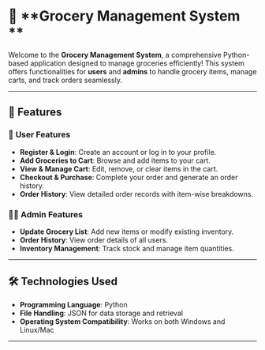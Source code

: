 # 🛒 **Grocery Management System **  

Welcome to the **Grocery Management System**, a comprehensive Python-based application designed to manage groceries efficiently! This system offers functionalities for **users** and **admins** to handle grocery items, manage carts, and track orders seamlessly.  

---

## 🚀 **Features**  

### 👥 **User Features**  
- **Register & Login**: Create an account or log in to your profile.  
- **Add Groceries to Cart**: Browse and add items to your cart.  
- **View & Manage Cart**: Edit, remove, or clear items in the cart.  
- **Checkout & Purchase**: Complete your order and generate an order history.  
- **Order History**: View detailed order records with item-wise breakdowns.  

### 👨‍💼 **Admin Features**  
- **Update Grocery List**: Add new items or modify existing inventory.  
- **Order History**: View order details of all users.  
- **Inventory Management**: Track stock and manage item quantities.  

---

## 🛠️ **Technologies Used**  
- **Programming Language**: Python  
- **File Handling**: JSON for data storage and retrieval  
- **Operating System Compatibility**: Works on both Windows and Linux/Mac  

---


